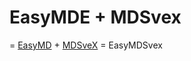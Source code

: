 # EasyMDE + MDSvex

= [EasyMD](https://github.com/Ionaru/easy-markdown-editor) + [MDSveX](https://mdsvex.com/) = EasyMDSvex
